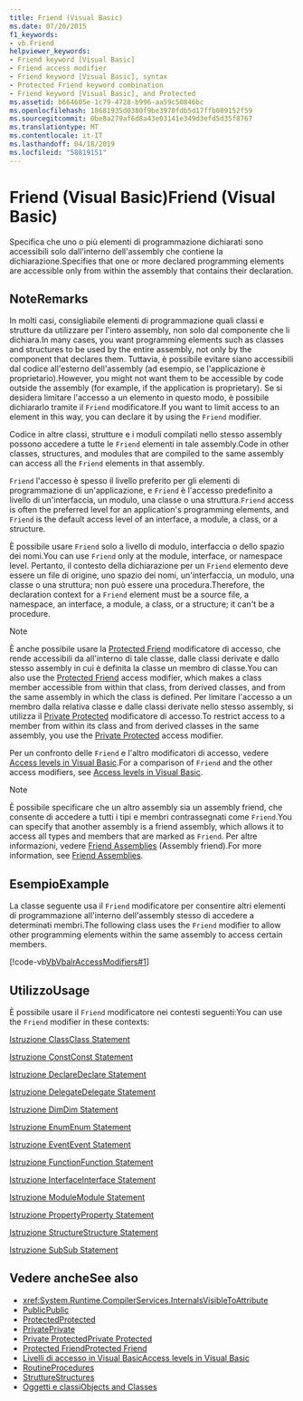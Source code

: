 ```yaml
---
title: Friend (Visual Basic)
ms.date: 07/20/2015
f1_keywords:
- vb.Friend
helpviewer_keywords:
- Friend keyword [Visual Basic]
- Friend access modifier
- Friend keyword [Visual Basic], syntax
- Protected Friend keyword combination
- Friend keyword [Visual Basic], and Protected
ms.assetid: b664605e-1c79-4728-b996-aa59c50846bc
ms.openlocfilehash: 18681935d0380f9be3970fdb5d17ffb089152f59
ms.sourcegitcommit: 0be8a279af6d8a43e03141e349d3efd5d35f8767
ms.translationtype: MT
ms.contentlocale: it-IT
ms.lasthandoff: 04/18/2019
ms.locfileid: "58819151"
---
```

# <a name="friend-visual-basic"></a><span data-ttu-id="c4a00-102">Friend (Visual Basic)</span><span class="sxs-lookup"><span data-stu-id="c4a00-102">Friend (Visual Basic)</span></span>
<span data-ttu-id="c4a00-103">Specifica che uno o più elementi di programmazione dichiarati sono accessibili solo dall'interno dell'assembly che contiene la dichiarazione.</span><span class="sxs-lookup"><span data-stu-id="c4a00-103">Specifies that one or more declared programming elements are accessible only from within the assembly that contains their declaration.</span></span>  
  
## <a name="remarks"></a><span data-ttu-id="c4a00-104">Note</span><span class="sxs-lookup"><span data-stu-id="c4a00-104">Remarks</span></span>  
 <span data-ttu-id="c4a00-105">In molti casi, consigliabile elementi di programmazione quali classi e strutture da utilizzare per l'intero assembly, non solo dal componente che li dichiara.</span><span class="sxs-lookup"><span data-stu-id="c4a00-105">In many cases, you want programming elements such as classes and structures to be used by the entire assembly, not only by the component that declares them.</span></span> <span data-ttu-id="c4a00-106">Tuttavia, è possibile evitare siano accessibili dal codice all'esterno dell'assembly (ad esempio, se l'applicazione è proprietario).</span><span class="sxs-lookup"><span data-stu-id="c4a00-106">However, you might not want them to be accessible by code outside the assembly (for example, if the application is proprietary).</span></span> <span data-ttu-id="c4a00-107">Se si desidera limitare l'accesso a un elemento in questo modo, è possibile dichiararlo tramite il `Friend` modificatore.</span><span class="sxs-lookup"><span data-stu-id="c4a00-107">If you want to limit access to an element in this way, you can declare it by using the `Friend` modifier.</span></span>  
  
 <span data-ttu-id="c4a00-108">Codice in altre classi, strutture e i moduli compilati nello stesso assembly possono accedere a tutte le `Friend` elementi in tale assembly.</span><span class="sxs-lookup"><span data-stu-id="c4a00-108">Code in other classes, structures, and modules that are compiled to the same assembly can access all the `Friend` elements in that assembly.</span></span>  
  
 <span data-ttu-id="c4a00-109">`Friend` l'accesso è spesso il livello preferito per gli elementi di programmazione di un'applicazione, e `Friend` è l'accesso predefinito a livello di un'interfaccia, un modulo, una classe o una struttura.</span><span class="sxs-lookup"><span data-stu-id="c4a00-109">`Friend` access is often the preferred level for an application's programming elements, and `Friend` is the default access level of an interface, a module, a class, or a structure.</span></span>  
  
 <span data-ttu-id="c4a00-110">È possibile usare `Friend` solo a livello di modulo, interfaccia o dello spazio dei nomi.</span><span class="sxs-lookup"><span data-stu-id="c4a00-110">You can use `Friend` only at the module, interface, or namespace level.</span></span> <span data-ttu-id="c4a00-111">Pertanto, il contesto della dichiarazione per un `Friend` elemento deve essere un file di origine, uno spazio dei nomi, un'interfaccia, un modulo, una classe o una struttura; non può essere una procedura.</span><span class="sxs-lookup"><span data-stu-id="c4a00-111">Therefore, the declaration context for a `Friend` element must be a source file, a namespace, an interface, a module, a class, or a structure; it can't be a procedure.</span></span>  

> [!NOTE]
> <span data-ttu-id="c4a00-112">È anche possibile usare la [Protected Friend](protected-friend.md) modificatore di accesso, che rende accessibili da all'interno di tale classe, dalle classi derivate e dallo stesso assembly in cui è definita la classe un membro di classe.</span><span class="sxs-lookup"><span data-stu-id="c4a00-112">You can also use the [Protected Friend](protected-friend.md) access modifier, which makes a class member accessible from within that class, from derived classes, and from the same assembly in which the class is defined.</span></span> <span data-ttu-id="c4a00-113">Per limitare l'accesso a un membro dalla relativa classe e dalle classi derivate nello stesso assembly, si utilizza il [Private Protected](private-protected.md) modificatore di accesso.</span><span class="sxs-lookup"><span data-stu-id="c4a00-113">To restrict access to a member from within its class and from derived classes in the same assembly, you use the [Private Protected](private-protected.md) access modifier.</span></span>

 <span data-ttu-id="c4a00-114">Per un confronto delle `Friend` e l'altro modificatori di accesso, vedere [Access levels in Visual Basic](../../../visual-basic/programming-guide/language-features/declared-elements/access-levels.md).</span><span class="sxs-lookup"><span data-stu-id="c4a00-114">For a comparison of `Friend` and the other access modifiers, see [Access levels in Visual Basic](../../../visual-basic/programming-guide/language-features/declared-elements/access-levels.md).</span></span>  
  
> [!NOTE]
>  <span data-ttu-id="c4a00-115">È possibile specificare che un altro assembly sia un assembly friend, che consente di accedere a tutti i tipi e membri contrassegnati come `Friend`.</span><span class="sxs-lookup"><span data-stu-id="c4a00-115">You can specify that another assembly is a friend assembly, which allows it to access all types and members that are marked as `Friend`.</span></span> <span data-ttu-id="c4a00-116">Per altre informazioni, vedere [Friend Assemblies](../../../standard/assembly/friend-assemblies.md) (Assembly friend).</span><span class="sxs-lookup"><span data-stu-id="c4a00-116">For more information, see [Friend Assemblies](../../../standard/assembly/friend-assemblies.md).</span></span>  
  
## <a name="example"></a><span data-ttu-id="c4a00-117">Esempio</span><span class="sxs-lookup"><span data-stu-id="c4a00-117">Example</span></span>  
 <span data-ttu-id="c4a00-118">La classe seguente usa il `Friend` modificatore per consentire altri elementi di programmazione all'interno dell'assembly stesso di accedere a determinati membri.</span><span class="sxs-lookup"><span data-stu-id="c4a00-118">The following class uses the `Friend` modifier to allow other programming elements within the same assembly to access certain members.</span></span>  
  
 [!code-vb[VbVbalrAccessModifiers#1](~/samples/snippets/visualbasic/VS_Snippets_VBCSharp/vbvbalraccessmodifiers/vb/class1.vb#1)]  
  
## <a name="usage"></a><span data-ttu-id="c4a00-119">Utilizzo</span><span class="sxs-lookup"><span data-stu-id="c4a00-119">Usage</span></span>  
 <span data-ttu-id="c4a00-120">È possibile usare il `Friend` modificatore nei contesti seguenti:</span><span class="sxs-lookup"><span data-stu-id="c4a00-120">You can use the `Friend` modifier in these contexts:</span></span>  
  
 [<span data-ttu-id="c4a00-121">Istruzione Class</span><span class="sxs-lookup"><span data-stu-id="c4a00-121">Class Statement</span></span>](../../../visual-basic/language-reference/statements/class-statement.md)  
  
 [<span data-ttu-id="c4a00-122">Istruzione Const</span><span class="sxs-lookup"><span data-stu-id="c4a00-122">Const Statement</span></span>](../../../visual-basic/language-reference/statements/const-statement.md)  
  
 [<span data-ttu-id="c4a00-123">Istruzione Declare</span><span class="sxs-lookup"><span data-stu-id="c4a00-123">Declare Statement</span></span>](../../../visual-basic/language-reference/statements/declare-statement.md)  
  
 [<span data-ttu-id="c4a00-124">Istruzione Delegate</span><span class="sxs-lookup"><span data-stu-id="c4a00-124">Delegate Statement</span></span>](../../../visual-basic/language-reference/statements/delegate-statement.md)  
  
 [<span data-ttu-id="c4a00-125">Istruzione Dim</span><span class="sxs-lookup"><span data-stu-id="c4a00-125">Dim Statement</span></span>](../../../visual-basic/language-reference/statements/dim-statement.md)  
  
 [<span data-ttu-id="c4a00-126">Istruzione Enum</span><span class="sxs-lookup"><span data-stu-id="c4a00-126">Enum Statement</span></span>](../../../visual-basic/language-reference/statements/enum-statement.md)  
  
 [<span data-ttu-id="c4a00-127">Istruzione Event</span><span class="sxs-lookup"><span data-stu-id="c4a00-127">Event Statement</span></span>](../../../visual-basic/language-reference/statements/event-statement.md)  
  
 [<span data-ttu-id="c4a00-128">Istruzione Function</span><span class="sxs-lookup"><span data-stu-id="c4a00-128">Function Statement</span></span>](../../../visual-basic/language-reference/statements/function-statement.md)  
  
 [<span data-ttu-id="c4a00-129">Istruzione Interface</span><span class="sxs-lookup"><span data-stu-id="c4a00-129">Interface Statement</span></span>](../../../visual-basic/language-reference/statements/interface-statement.md)  
  
 [<span data-ttu-id="c4a00-130">Istruzione Module</span><span class="sxs-lookup"><span data-stu-id="c4a00-130">Module Statement</span></span>](../../../visual-basic/language-reference/statements/module-statement.md)  
  
 [<span data-ttu-id="c4a00-131">Istruzione Property</span><span class="sxs-lookup"><span data-stu-id="c4a00-131">Property Statement</span></span>](../../../visual-basic/language-reference/statements/property-statement.md)  
  
 [<span data-ttu-id="c4a00-132">Istruzione Structure</span><span class="sxs-lookup"><span data-stu-id="c4a00-132">Structure Statement</span></span>](../../../visual-basic/language-reference/statements/structure-statement.md)  
  
 [<span data-ttu-id="c4a00-133">Istruzione Sub</span><span class="sxs-lookup"><span data-stu-id="c4a00-133">Sub Statement</span></span>](../../../visual-basic/language-reference/statements/sub-statement.md)  
  
## <a name="see-also"></a><span data-ttu-id="c4a00-134">Vedere anche</span><span class="sxs-lookup"><span data-stu-id="c4a00-134">See also</span></span>

- <xref:System.Runtime.CompilerServices.InternalsVisibleToAttribute>
- [<span data-ttu-id="c4a00-135">Public</span><span class="sxs-lookup"><span data-stu-id="c4a00-135">Public</span></span>](../../../visual-basic/language-reference/modifiers/public.md)
- [<span data-ttu-id="c4a00-136">Protected</span><span class="sxs-lookup"><span data-stu-id="c4a00-136">Protected</span></span>](../../../visual-basic/language-reference/modifiers/protected.md)
- [<span data-ttu-id="c4a00-137">Private</span><span class="sxs-lookup"><span data-stu-id="c4a00-137">Private</span></span>](../../../visual-basic/language-reference/modifiers/private.md)
- [<span data-ttu-id="c4a00-138">Private Protected</span><span class="sxs-lookup"><span data-stu-id="c4a00-138">Private Protected</span></span>](./private-protected.md)
- [<span data-ttu-id="c4a00-139">Protected Friend</span><span class="sxs-lookup"><span data-stu-id="c4a00-139">Protected Friend</span></span>](./protected-friend.md)
- [<span data-ttu-id="c4a00-140">Livelli di accesso in Visual Basic</span><span class="sxs-lookup"><span data-stu-id="c4a00-140">Access levels in Visual Basic</span></span>](../../../visual-basic/programming-guide/language-features/declared-elements/access-levels.md)
- [<span data-ttu-id="c4a00-141">Routine</span><span class="sxs-lookup"><span data-stu-id="c4a00-141">Procedures</span></span>](../../../visual-basic/programming-guide/language-features/procedures/index.md)
- [<span data-ttu-id="c4a00-142">Strutture</span><span class="sxs-lookup"><span data-stu-id="c4a00-142">Structures</span></span>](../../../visual-basic/programming-guide/language-features/data-types/structures.md)
- [<span data-ttu-id="c4a00-143">Oggetti e classi</span><span class="sxs-lookup"><span data-stu-id="c4a00-143">Objects and Classes</span></span>](../../../visual-basic/programming-guide/language-features/objects-and-classes/index.md)
